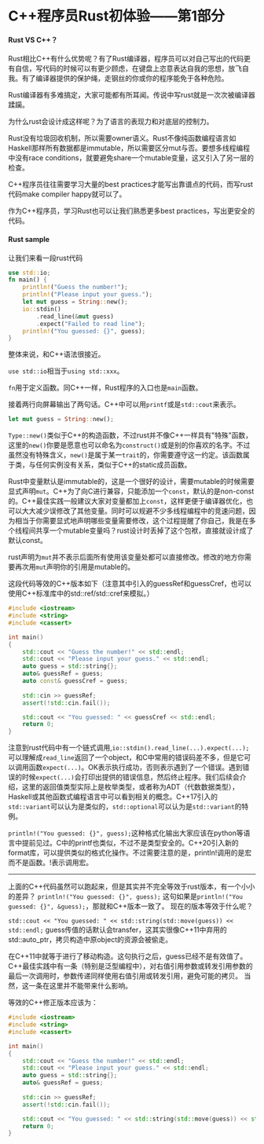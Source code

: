 # C++程序员Rust初体验——第1部分

#### Rust VS C++？

Rust相比C++有什么优势呢？有了Rust编译器，程序员可以对自己写出的代码更有自信，写代码的时候可以有更少顾虑，在键盘上恣意表达自我的思想，放飞自我。有了编译器提供的保护绳，走钢丝的你或你的程序能免于各种危险。

Rust编译器有多难搞定，大家可能都有所耳闻。传说中写rust就是一次次被编译器蹂躏。

为什么rust会设计成这样呢？为了语言的表现力和对底层的控制力。

Rust没有垃圾回收机制，所以需要owner语义。Rust不像纯函数编程语言如Haskell那样所有数据都是immutable，所以需要区分mut与否。要想多线程编程中没有race conditions，就要避免share一个mutable变量，这又引入了另一层的检查。

C++程序员往往需要学习大量的best practices才能写出靠谱点的代码，而写rust代码make compiler happy就可以了。

作为C++程序员，学习Rust也可以让我们熟悉更多best practices，写出更安全的代码。

#### Rust sample

让我们来看一段rust代码

```rust
use std::io;
fn main() {
    println!("Guess the number!");
    println!("Please input your guess.");
    let mut guess = String::new();
    io::stdin()
        .read_line(&mut guess)
        .expect("Failed to read line");
    println!("You guessed: {}", guess);
}
```

整体来说，和C++语法很接近。

`use std::io`相当于`using std::xxx`。

`fn`用于定义函数。同C++一样，Rust程序的入口也是`main`函数。

接着两行向屏幕输出了两句话。C++中可以用`printf`或是`std::cout`来表示。

```rust
let mut guess = String::new();
```

`Type::new()`类似于C++的构造函数，不过rust并不像C++一样具有"特殊"函数，这里的`new()`你要是愿意也可以命名为`construct()`或是别的你喜欢的名字。不过虽然没有特殊含义，`new()`是属于某一`trait`的，你需要遵守这一约定。该函数属于类，与任何实例没有关系，类似于C++的static成员函数。

Rust中变量默认是immutable的，这是一个很好的设计，需要mutable的时候需要显式声明`mut`。C++为了向C进行兼容，只能添加一个`const`，默认的是non-const的。C++最佳实践一般建议大家对变量都加上`const`，这样更便于编译器优化，也可以大大减少误修改了其他变量。同时可以规避不少多线程编程中的竞速问题，因为相当于你需要显式地声明哪些变量需要修改，这个过程提醒了你自己，我是在多个线程间共享一个mutable变量吗？rust设计时丢掉了这个包袱，直接就设计成了默认const。

rust声明为`mut`并不表示后面所有使用该变量处都可以直接修改。修改的地方你需要再次用`mut`声明你的引用是mutable的。

这段代码等效的C++版本如下（注意其中引入的guessRef和guessCref，也可以使用C++标准库中的std::ref/std::cref来模拟。）

```c++
#include <iostream>
#include <string>
#include <cassert>

int main()
{
    std::cout << "Guess the number!" << std::endl;
    std::cout << "Please input your guess." << std::endl;
    auto guess = std::string{};
    auto& guessRef = guess;
    auto const& guessCref = guess;
    
    std::cin >> guessRef;
    assert(!std::cin.fail());

    std::cout << "You guessed: " << guessCref << std::endl;
    return 0;
}
```



注意到rust代码中有一个链式调用,`io::stdin().read_line(...).expect(...);`可以理解成`read_line`返回了一个object，和C中常用的错误码差不多，但是它可以调用函数`expect(...)`。OK表示执行成功，否则表示遇到了一个错误。遇到错误的时候`expect(...)`会打印出提供的错误信息，然后终止程序。我们后续会介绍，这里的返回值类型实际上是枚举类型，或者称为ADT（代数数据类型），Haskell或其他函数式编程语言中可以看到相关的概念。C++17引入的`std::variant`可以认为是类似的，`std::optional`可以认为是`std::variant`的特例。

 `println!("You guessed: {}", guess);`这种格式化输出大家应该在python等语言中提前见过。C中的printf也类似，不过不是类型安全的。C++20引入新的format库，可以提供类似的格式化操作。不过需要注意的是，println!调用的是宏而不是函数。!表示调用宏。
 
 -----
 
 上面的C++代码虽然可以跑起来，但是其实并不完全等效于rust版本，有一个小小的差异？
`println!("You guessed: {}", guess);`
这句如果是`println!("You guessed: {}", &guess);`，那就和C++版本一致了。
现在的版本等效于什么呢？

`std::cout << "You guessed: " << std::string(std::move(guess)) << std::endl;`
guess传值的话默认会transfer，这其实很像C++11中弃用的std::auto_ptr，拷贝构造中原object的资源会被偷走。

在C++11中就等于进行了移动构造。这句执行之后，guess已经不是有效值了。
C++最佳实践中有一条（特别是泛型编程中），对右值引用参数或转发引用参数的最后一次调用时，参数传递同样使用右值引用或转发引用，避免可能的拷贝。
当然，这一条在这里并不能带来什么影响。

等效的C++修正版本应该为：
```c++
#include <iostream>
#include <string>
#include <cassert>

int main()
{
    std::cout << "Guess the number!" << std::endl;
    std::cout << "Please input your guess." << std::endl;
    auto guess = std::string{};
    auto& guessRef = guess;
    
    std::cin >> guessRef;
    assert(!std::cin.fail());

    std::cout << "You guessed: " << std::string(std::move(guess)) << std::endl;
    return 0;
}
```

